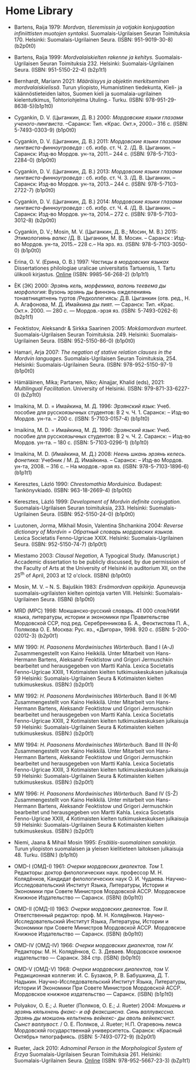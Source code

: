 # Home Library

- Bartens, Raija 1979: *Mordvan, tšeremissin ja votjakin konjugaation infiniittisten muotojen syntaksi.* Suomalais-Ugrilaisen Seuran Toimituksia 170. Helsinki: Suomalais-Ugrilainen Seura. (ISBN: 951-9019-30-8) (b2p0t0)

- Bartens, Raija 1999: *Mordvalaiskielten rakenne ja kehitys.* Suomalais-Ugrilaisen Seuran Toimituksia 232. Helsinki: Suomalais-Ugrilainen Seura. (ISBN: 951-5150-22-4) (b2p1t1)

- Bernhardt, Mariann 2021: *Määräisyys ja objektin merkitseminen mordvalaiskielissä*. Turun yliopisto, Humanistinen tiedekunta, Kieli- ja käännöstieteiden laitos, Suomen kieli ja suomalaia-ugrilainen kielentutkimus, Tohtoriohjelma Utuling.- Turku. (ISBN: 978-951-29-8638-5)(b1p1t0)

- Cygankin, D. V. (Цыганкин, Д. В.) 2000: *Мордовские языки глазами ученого-лингвиста*. –Саранск: Тип. «Крас. Окт.», 2000.– 316 с. (ISBN: 5-7493-0303-9) (b1p0t0)

- Cygankin, D. V. (Цыганкин, Д. В.) 2011: *Мордовские языки глазами лингвиста-финноугроведа* : сб. избр. ст. Ч. 2. /Д. В. Цыганкин. –Саранск: Изд-во Мордов. ун-та, 2011.– 244 с. (ISBN: 978-5-7103-2284-0) (b1p0t0)

- Cygankin, D. V. (Цыганкин, Д. В.) 2013: *Мордовские языки глазами лингвиста-финноугроведа* : сб. избр. ст. Ч. 3. /Д. В. Цыганкин. –Саранск: Изд-во Мордов. ун-та, 2013.– 244 с. (ISBN: 978-5-7103-2722-7) (b1p0t0)

- Cygankin, D. V. (Цыганкин, Д. В.) 2014: *Мордовские языки глазами лингвиста-финноугроведа* : сб. избр. ст. Ч. 4. /Д. В. Цыганкин. –Саранск: Изд-во Мордов. ун-та, 2014.– 272 с. (ISBN: 978-5-7103-3012-8) (b2p0t0)

- Cygankin, D. V.; Mosin, M. V. (Цыганкин, Д. В.; Мосин, М. В.) 2015: *Этимологиянь валкс* /Д. В. Цыганкин, М. В. Мосин. – Саранск : Изд-во Мордов. ун-та, 2015.– 228 с.– На эрз. яз. (ISBN: 978-5-7103-3050-0) (b1p0t0)

- Erina, O. V. (Ерина, О. В.) 1997:  *Частицы в мордовских языках* Dissertationes philologiae uralicae universitatis Tartuensis, 1. Tartu ülikooli kirjastus. [Online](https://www.researchgate.net/publication/355981020_rus-myv-mdf_Erina-Olga_Particles-in-the-Mordvin-Languages_rus_1997) (ISBN: 9985-56-268-2) (b1p1t1)

- ÈK (ЭК) 2000:  *Эрзянь кель, морфемика, валонь теевема ды морфология*: Вузонь эрзянь ды финнэнь ожделениянь тонавтницятнень туртов /Редколлегиясь: Д.В. Цыганкин (отв. ред., Н. А. Агафонова, М. Д. Имайкина ды лият. ― Саранск: Тип. «Крас. Окт.». 2000. ― 280 с. ― Мордов.-эрзя яз. (ISBN: 5-7493-0262-8) (b2p1t1)

- Feoktistov, Aleksandr &amp; Sirkka Saarinen 2005: *Mokšamordvan murteet.* Suomalais-Ugrilaisen Seuran Toimituksia. 249. Helsinki: Suomalais-Ugrilainen Seura. (ISBN: 952-5150-86-0) (b1p0t0)

- Hamari, Arja 2007: *The negation of stative relation clauses in the Mordvin languages.* Suomalais-Ugrilaisen Seuran Toimituksia, 254. Helsinki: Suomalais-Ugrilainen Seura. (ISBN: 978-952-5150-97-1) (b1p0t0)

- Hämäläinen, Mika; Partanen, Niko; Alnajjar, Khalid (eds), 2021: *Multilingual Facilitation*. University of Helsinki. (ISBN: 979-871-33-6227-0) (bZp1t0) 

- Imaikina, M. D. = Имайкина, М. Д. 1996: *Эрзянский язык*: Учеб. пособие для русскоязычных студентов: В 2 ч. Ч. 1. Саранск: &ndash; Изд-во Мордов. ун-та. &ndash; 200 с. (ISBN: 5-7103-0157-4) (b1p1t0)


- Imaikina, M. D. = Имайкина, М. Д. 1996: *Эрзянский язык*: Учеб. пособие для русскоязычных студентов: В 2 ч. Ч. 2. Саранск: &ndash; Изд-во Мордов. ун-та. &ndash; 180 с. (ISBN: 5-7103-0296-1) (b1p1t0)


- Imaikina, M. D. (Имайкина, М. Д.) 2008: *Неень шкань эрзянь келесь. фонетика:* Учебник / М. Д. Имайкина. &ndash; Саранск: &ndash; Изд-во Мордов. ун-та, 2008. &ndash; 316 с. &ndash; На мордов.-эрзя яз. (ISBN: 978-5-7103-1896-6) (b1p1t1)


- Keresztes, Lázló 1990: *Chrestomathia Morduinica.* Budapest: Tankönyvkiadó. (ISBN: 963-18-2669-4) (b1p0t0)

- Keresztes, Lázló 1999: *Development of Mordvin definite conjugation.* Suomalais-Ugrilaisen Seuran toimituksia, 233. Helsinki: Suomalais-Ugrilainen Seura. (ISBN: 952-5150-24-0) (b1p0t0)

- Luutonen, Jorma, Mikhail Mosin, Valentina Shchankina  2004: *Reverse dictionary of Mordvin = Обратный словарь мордовских языков.* Lexica Societatis Fenno-Ugricae XXIX. Helsinki: Suomalais-Ugrilainen Seura. (ISBN: 952-5150-74-7) (b1p0t1)

- Miestamo 2003: *Clausal Negation*, A Typogical Study. (Manuscript.) Accademic dissertation to be publicly discussed, by due permission of the Faculty of Arts at the University of Helsinki in auditorium XII, on the 25<sup>th</sup> of April, 2003 at 12 o'clock. (ISBN) (b1p0t0)

- Mosin, M. V. – N. S. Bajuškin 1983: *Ersämordvan oppikirja.* Apuneuvoja suomalais-ugrilaisten kielten opintoja varten VIII. Helsinki: Suomalais-Ugrilainen Seura. (ISBN) (b1p0t0)

- MRD (МРС) 1998: Мокшанско-русский словарь. 41 000 слов/НИИ языка, литературы, истории и экономики при Правительстве Мордовской ССР, под ред. Серебренникова Б. А., Феоктистова П. А., Полякова О. Е. Москва: Рус. яз., «Дигора», 1998. 920 с. (ISBN: 5-200-02012-3) (b2p0t1)

- MW 1990: *H. Paasonens Mordwinisches Wörterbuch.* Band I (A-J) Zusammengestellt von Kaino Heikkilä. Unter Mitarbeit von Hans-Hermann Bartens, Aleksandr Feoktistow und Grigori Jermuschkin bearbeitet und herausgegeben von Martti Kahla. Lexica Societatis Fenno-Ugricae XXIII, 1 Kotimaisten kielten tutkimuskeskuksen julkaisuja 59 Helsinki: Suomalais-Ugrilainen Seura &amp; Kotimaisten kielten tutkimuskeskus. (ISBN:) (b2p0t1)


- MW 1992: *H. Paasonens Mordwinisches Wörterbuch.* Band II (K-M) Zusammengestellt von Kaino Heikkilä. Unter Mitarbeit von Hans-Hermann Bartens, Aleksandr Feoktistow und Grigori Jermuschkin bearbeitet und herausgegeben von Martti Kahla. Lexica Societatis Fenno-Ugricae XXIII, 2 Kotimaisten kielten tutkimuskeskuksen julkaisuja 59 Helsinki: Suomalais-Ugrilainen Seura &amp; Kotimaisten kielten tutkimuskeskus. (ISBN:) (b2p0t1)


- MW 1994: *H. Paasonens Mordwinisches Wörterbuch.* Band III (N-Ŕ) Zusammengestellt von Kaino Heikkilä. Unter Mitarbeit von Hans-Hermann Bartens, Aleksandr Feoktistow und Grigori Jermuschkin bearbeitet und herausgegeben von Martti Kahla. Lexica Societatis Fenno-Ugricae XXIII, 3 Kotimaisten kielten tutkimuskeskuksen julkaisuja 59 Helsinki: Suomalais-Ugrilainen Seura &amp; Kotimaisten kielten tutkimuskeskus. (ISBN:) (b2p0t1)


- MW 1996: *H. Paasonens Mordwinisches Wörterbuch.* Band IV (S-Ž) Zusammengestellt von Kaino Heikkilä. Unter mitarbeit von Hans-Hermann Bartens, Aleksandr Feoktistow und Grigori Jermuschkin bearbeitet und herausgegeben von Martti Kahla. Lexica Societatis Fenno-Ugricae XXIII, 4 Kotimaisten kielten tutkimuskeskuksen julkaisuja 59 Helsinki: Suomalais-Ugrilainen Seura &amp; Kotimaisten kielten tutkimuskeskus. (ISBN:) (b2p0t1)

- Niemi, Jaana &amp; Mihail Mosin 1995: *Ersäläis-suomalainen sanakirja*. Turun yliopiston suomalaisen ja yleisen kielitieteen laitoksen julkaisuja 48. Turku. (ISBN:) (b1p1t0)

- OMD-I (ОМД-I) 1961:  *Очерки мордовских диалектов. Том 1.* Редакторы: доктор филологических наук. профессор М. Н. Колядёнков, Кандидат филологических наук О. И. Чудаева. Научно-Исследовательский Институт Языка, Литературы, Истории и Экономики при Совете Министров Мордовской АССР. Мордовское Книжное Издательство — Саранск. (ISBN) (b0p1t0)

- OMD-II (ОМД-II) 1963: *Очерки мордовских диалектов. Том II.* Ответственный редактор: проф. М. Н. Колядёнков. Научно-Исследовательский Институт Языка, Литературы, Истории и Экономики при Совете Министров Мордовской АССР. Мордовское Книжное Издательство — Саранск. (ISBN) (b0p1t0)



- OMD-IV (ОМД-IV) 1966: *Очерки мордовских диалектов, том IV.* Редакторы: М. Н. Колядёнков, С. З. Деваев. Мордовское книжное издательство —  Саранск. 384 стр. (ISBN) (b0p1t0)

- OMD-V (ОМД-V) 1968: *Очерки мордовских диалектов, том V.* Редакционная коллегия: И. С. Бузаков, Р. В. Бабушкина, Д. Т. Надькин. Научно-Исследовательский Институт Языка, Литературы, Истории И Экономики При Совете Министров Мордовской АССР. Мордовское книжное издательство —  Саранск.  (ISBN) (b1p1t0)

- Polyakov, O. E.; J. Rueter (Поляков, О. Е.; J. Rueter) 2004: *Мокшень и эрзянь кяльхнень фкакс- и аф фкаксшисна. Синь валлувкссна. Эрзянь ды мокшонь кельтнень вейкекс- ды аволь вейкексчист. Сынст валлувост.* /  О. Е. Поляков, J. Rueter; Н.П. Огаревонь лемса Мордовскяй государственнай университетсь. Саранск: «Красный Октябрь» типографиясь. (ISBN: 5-7493-0772-9) (b2p0t1)

- Rueter, Jack 2010: *Adnominal Person in the Morphological System of Erzya* Suomalais-Ugrilaisen Seuran Toimituksia 261. Helsinki: Suomalais-Ugrilainen Seura. [Online](https://www.researchgate.net/publication/48336530_Adnominal_Person_in_the_Morphological_System_of_Erzya_Adnominaalinen_persoona_ersan_kielen_morfologisessa_jarjestelmassa)  (ISBN: 978-952-5667-23-3) (bZp1t1)

